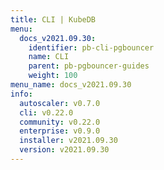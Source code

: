 ```yaml
---
title: CLI | KubeDB
menu:
  docs_v2021.09.30:
    identifier: pb-cli-pgbouncer
    name: CLI
    parent: pb-pgbouncer-guides
    weight: 100
menu_name: docs_v2021.09.30
info:
  autoscaler: v0.7.0
  cli: v0.22.0
  community: v0.22.0
  enterprise: v0.9.0
  installer: v2021.09.30
  version: v2021.09.30
---
```


